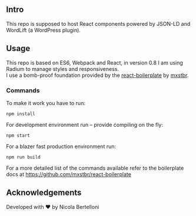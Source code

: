 ## Intro
This repo is supposed to host React components powered by JSON-LD and WordLift (a WordPress plugin).

## Usage
This repo is based on ES6, Webpack and React, in version 0.8 I am using Radium to manage styles and responsiveness.
<br>
I use a bomb-proof foundation provided by the [react-boilerplate](https://github.com/mxstbr/react-boilerplate) by [mxstbr](https://github.com/mxstbr).

### Commands
To make it work you have to run:

```
npm install
```

For development environment run – provide compiling on the fly:

```
npm start
```

For a blazer fast production environment run:

```
npm run build
```

For a more detailed list of the commands available refer to the boilerplate docs at <https://github.com/mxstbr/react-boilerplate>

## Acknowledgements
Developed with ❤️  by Nicola Bertelloni
